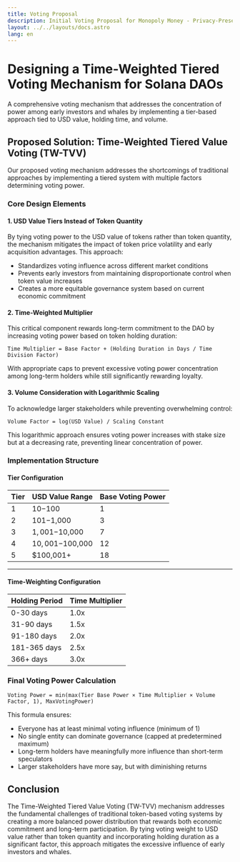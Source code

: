 ```yaml
---
title: Voting Proposal
description: Initial Voting Proposal for Monopoly Money - Privacy-Preserving Digital Cash on Solana
layout: ../../layouts/docs.astro
lang: en
---
```


# Designing a Time-Weighted Tiered Voting Mechanism for Solana DAOs

A comprehensive voting mechanism that addresses the concentration of power among early investors and whales by implementing a tier-based approach tied to USD value, holding time, and volume.

## Proposed Solution: Time-Weighted Tiered Value Voting (TW-TVV)

Our proposed voting mechanism addresses the shortcomings of traditional approaches by implementing a tiered system with multiple factors determining voting power.

### Core Design Elements

#### 1. USD Value Tiers Instead of Token Quantity

By tying voting power to the USD value of tokens rather than token quantity, the mechanism mitigates the impact of token price volatility and early acquisition advantages. This approach:

- Standardizes voting influence across different market conditions
- Prevents early investors from maintaining disproportionate control when token value increases
- Creates a more equitable governance system based on current economic commitment

#### 2. Time-Weighted Multiplier

This critical component rewards long-term commitment to the DAO by increasing voting power based on token holding duration:

```
Time Multiplier = Base Factor + (Holding Duration in Days / Time Division Factor)
```

With appropriate caps to prevent excessive voting power concentration among long-term holders while still significantly rewarding loyalty.

#### 3. Volume Consideration with Logarithmic Scaling

To acknowledge larger stakeholders while preventing overwhelming control:

```
Volume Factor = log(USD Value) / Scaling Constant
```

This logarithmic approach ensures voting power increases with stake size but at a decreasing rate, preventing linear concentration of power.

### Implementation Structure

#### Tier Configuration

| Tier | USD Value Range | Base Voting Power |
|------|-----------------|------------------|
| 1    | $10-$100        | 1                |
| 2    | $101-$1,000     | 3                |
| 3    | $1,001-$10,000  | 7                |
| 4    | $10,001-$100,000| 12               |
| 5    | $100,001+       | 18               |

---

#### Time-Weighting Configuration

| Holding Period | Time Multiplier |
|----------------|-----------------|
| 0-30 days      | 1.0x            |
| 31-90 days     | 1.5x            |
| 91-180 days    | 2.0x            |
| 181-365 days   | 2.5x            |
| 366+ days      | 3.0x            |

### Final Voting Power Calculation

```
Voting Power = min(max(Tier Base Power × Time Multiplier × Volume Factor, 1), MaxVotingPower)
```

This formula ensures:
- Everyone has at least minimal voting influence (minimum of 1)
- No single entity can dominate governance (capped at predetermined maximum)
- Long-term holders have meaningfully more influence than short-term speculators
- Larger stakeholders have more say, but with diminishing returns


## Conclusion

The Time-Weighted Tiered Value Voting (TW-TVV) mechanism addresses the fundamental challenges of traditional token-based voting systems by creating a more balanced power distribution that rewards both economic commitment and long-term participation. By tying voting weight to USD value rather than token quantity and incorporating holding duration as a significant factor, this approach mitigates the excessive influence of early investors and whales.
